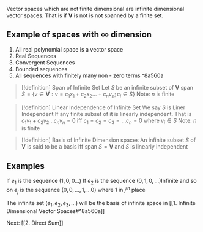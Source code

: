 Vector spaces which are not finite dimensional are infinite dimensional vector spaces. 
That is if $\mathbf{V}$ is not is not spanned by a finite set.
## Example of spaces with $\infty$ dimension
1. All real polynomial space is a vector space 
2. Real Sequences
3. Convergent Sequences
4. Bounded sequences
5. All sequences with finitely many non - zero terms ^8a560a

>[!definition] Span of Infinite Set
Let $S$ be an infinite subset of $\mathbf{V}$
$\text{span } S= \left\{ v\in \mathbf{V}:v=c_{1}x_{1}+c_{2}x_{2} \dots +c_{n}v_{n}; c_{i}\in S \right\}$
Note: $n$ is finite 

>[!definition] Linear Independence of Infinite Set
>We say $S$ is Liner Independent If any finite subset of it is linearly independent.
>That is
>$c_{1}v_{1}+c_{2}v_{2}\dots c_{n}v_{n}=0  \text{ iff } c_{1}=c_{2}=c_{3}=\dots c_{n}=0 \text{ where } v_{i} \in S$
Note: $n$ is finite

>[!definition] Basis of Infinite Dimension spaces
>An infinite subset $S$ of $\mathbf{V}$ is said to be a basis iff $\text{span } S=\mathbf{V}$ and $S$ is linearly independent 

## Examples
If $e_{1}$ is the sequence $\left( 1,0,0\dots \right)$
If $e_{2}$ is the sequence $\left( 0,1,0,\dots \right)$Infinite
and so on 
$e_{j}$ is the sequence $(0,0,\dots,1,\dots 0)$ where $1$ in $j^{th}$ place 

The infinite set $(e_{1},e_{2},e_{3},\dots)$ will be the basis of infinite space in [[1. Infinite Dimensional Vector Spaces#^8a560a]]

Next: [[2. Direct Sum]]